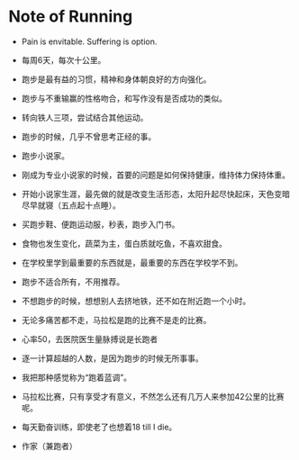 # Note of Running

* Pain is envitable. Suffering is option.
* 每周6天，每次十公里。
* 跑步是最有益的习惯，精神和身体朝良好的方向强化。
* 跑步与不重输赢的性格吻合，和写作没有是否成功的类似。
* 转向铁人三项，尝试结合其他运动。

* 跑步的时候，几乎不曾思考正经的事。
* 跑步小说家。
* 刚成为专业小说家的时候，首要的问题是如何保持健康，维持体力保持体重。

* 开始小说家生涯，最先做的就是改变生活形态，太阳升起尽快起床，天色变暗尽早就寝（五点起十点睡）。
* 买跑步鞋、便跑运动服，秒表，跑步入门书。
* 食物也发生变化，蔬菜为主，蛋白质就吃鱼，不喜欢甜食。
* 在学校里学到最重要的东西就是，最重要的东西在学校学不到。
* 跑步不适合所有，不用推荐。

* 不想跑步的时候，想想别人去挤地铁，还不如在附近跑一个小时。
* 无论多痛苦都不走，马拉松是跑的比赛不是走的比赛。
* 心率50，去医院医生量脉搏说是长跑者

* 逐一计算超越的人数，是因为跑步的时候无所事事。
* 我把那种感觉称为“跑着蓝调”。
* 马拉松比赛，只有享受才有意义，不然怎么还有几万人来参加42公里的比赛呢。
* 每天勤奋训练，即使老了也想着18 till I die。

* 作家（兼跑者）